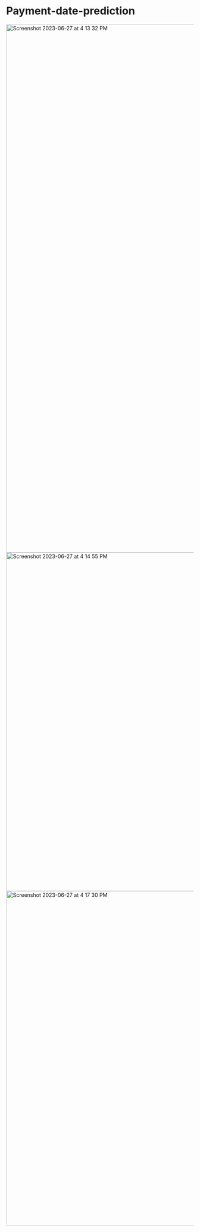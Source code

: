 # Payment-date-prediction



<img width="1419" alt="Screenshot 2023-06-27 at 4 13 32 PM" src="https://github.com/Amit-45/Payment-date-prediction/assets/77204104/308cd0c5-2448-4f54-a0ec-3f8008875bdd">



<img width="910" alt="Screenshot 2023-06-27 at 4 14 55 PM" src="https://github.com/Amit-45/Payment-date-prediction/assets/77204104/b8796040-2c0f-49aa-91a9-72b01f20950e">


<img width="899" alt="Screenshot 2023-06-27 at 4 17 30 PM" src="https://github.com/Amit-45/Payment-date-prediction/assets/77204104/91aee702-dfb4-4d52-b13f-56f87de14f0c">
